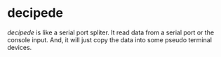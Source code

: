 decipede
========

*decipede* is like a serial port spliter.
It read data from a serial port or the console input.
And, it will just copy the data into some pseudo terminal devices.
